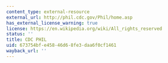 ```yaml
---
content_type: external-resource
external_url: http://phil.cdc.gov/Phil/home.asp
has_external_license_warning: true
license: https://en.wikipedia.org/wiki/All_rights_reserved
status: ''
title: CDC PHIL
uid: 673754bf-e458-46d6-8fe3-daa6f0cf1461
wayback_url: ''
---
```

